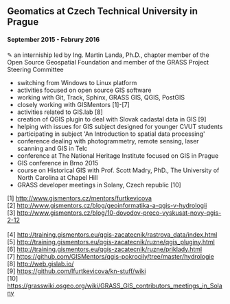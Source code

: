 ##  Geomatics at Czech Technical University in Prague 

####   September 2015 - Februry 2016

✎ an interniship led by Ing. Martin Landa, Ph.D., chapter member of the Open Source Geospatial Foundation and member of the GRASS Project Steering Committee

- switching from Windows to Linux platform
- activities focused on open source GIS software  
- working with Git, Track, Sphinx, GRASS GIS, QGIS, PostGIS
- closely working with GISMentors [1]-[7]
- activities related to GIS.lab [8]
- creation of QGIS plugin to deal with Slovak cadastal data in GIS [9] 
- helping with issues for GIS subject designed for younger CVUT students 
- participating in subject 'An Introduction to spatial data processing'
- conference dealing with photogrammetry, remote sensing, laser scanning and GIS in Telc
- conference at The National Heritage Institute focused on GIS in Prague
- GIS conference in Brno 2015
- course on Historical GIS with Prof. Scott Madry, PhD., The University of North Carolina at Chapel Hill    
- GRASS developer meetings in Solany, Czech republic [10]
 
[1] http://www.gismentors.cz/mentors/furtkevicova
<br>
[2] http://www.gismentors.cz/blog/geoinformatika-a-qgis-v-hydrologii
<br>
[3] http://www.gismentors.cz/blog/10-dovodov-preco-vyskusat-novy-qgis-2-12  
<br>
[4] http://training.gismentors.eu/qgis-zacatecnik/rastrova_data/index.html
<br>
[5] http://training.gismentors.eu/qgis-zacatecnik/ruzne/qgis_pluginy.html
<br>
[6] http://training.gismentors.eu/qgis-zacatecnik/ruzne/priklady.html
<br>
[7] https://github.com/GISMentors/qgis-pokrocily/tree/master/hydrologie
<br>
[8] http://web.gislab.io/
<br>
[9] https://github.com/lfurtkevicova/kn-stuff/wiki 
<br>
[10] https://grasswiki.osgeo.org/wiki/GRASS_GIS_contributors_meetings_in_Solany

